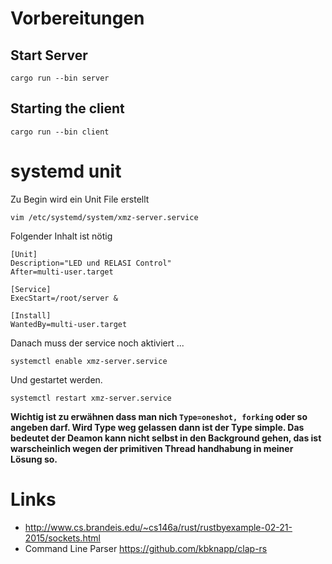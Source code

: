 # Vorbereitungen



## Start Server

    cargo run --bin server

## Starting the client

    cargo run --bin client

# systemd unit
Zu Begin wird ein Unit File erstellt

    vim /etc/systemd/system/xmz-server.service

Folgender Inhalt ist nötig

    [Unit]
    Description="LED und RELASI Control"
    After=multi-user.target

    [Service]
    ExecStart=/root/server &

    [Install]
    WantedBy=multi-user.target

Danach muss der service noch aktiviert ...

    systemctl enable xmz-server.service

Und gestartet werden.

    systemctl restart xmz-server.service

**Wichtig ist zu erwähnen dass man nich `Type=oneshot, forking` oder so angeben darf. Wird Type weg gelassen dann ist der Type simple.
Das bedeutet der Deamon kann nicht selbst in den Background gehen, das ist warscheinlich wegen der primitiven Thread handhabung in meiner Lösung so.**


# Links
* http://www.cs.brandeis.edu/~cs146a/rust/rustbyexample-02-21-2015/sockets.html
* Command Line Parser https://github.com/kbknapp/clap-rs
